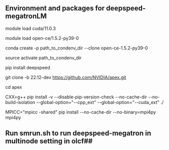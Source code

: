 ## Environment and packages for deepspeed-megatronLM ##

module load cuda/11.0.3

module load open-ce/1.5.2-py39-0

conda create -p path_to_condenv_dir --clone open-ce-1.5.2-py39-0

source activate path_to_condenv_dir

pip install deepspeed

git clone -b 22.12-dev https://github.com/NVIDIA/apex.git

cd apex

CXX=g++ pip install -v --disable-pip-version-check --no-cache-dir --no-build-isolation --global-option="--cpp_ext" --global-option="--cuda_ext" ./

MPICC="mpicc -shared" pip install --no-cache-dir --no-binary=mpi4py mpi4py

##
## Run smrun.sh to run deepspeed-megatron in multinode setting in olcf##
